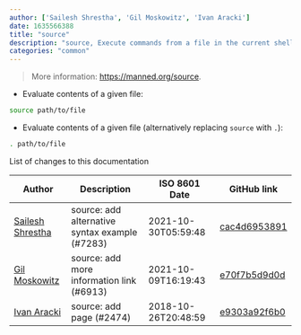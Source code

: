 ```yaml
---
author: ['Sailesh Shrestha', 'Gil Moskowitz', 'Ivan Aracki']
date: 1635566388
title: "source"
description: "source, Execute commands from a file in the current shell."
categories: "common"
---
```

> More information: <https://manned.org/source>.

- Evaluate contents of a given file:

```bash
source path/to/file
```

- Evaluate contents of a given file (alternatively replacing `source` with `.`):

```bash
. path/to/file
```
List of changes to this documentation


Author | Description | ISO 8601 Date | GitHub link
------|-----|-----|-----
[Sailesh Shrestha](mailto:34860977+werewolf-65@users.noreply.github.com) | source: add alternative syntax example (#7283) | 2021-10-30T05:59:48 | [cac4d6953891](https://github.com/tldr-pages/tldr/commit/cac4d6953891b07e26eda513cc4719180660bde9)
[Gil Moskowitz](mailto:gmoskowitz@xtuple.com) | source: add more information link (#6913) | 2021-10-09T16:19:43 | [e70f7b5d9d0d](https://github.com/tldr-pages/tldr/commit/e70f7b5d9d0d6916ed4103a87d2ec53524beb0d0)
[Ivan Aracki](mailto:aracki.ivan@gmail.com) | source: add page (#2474) | 2018-10-26T20:48:59 | [e9303a92f6b0](https://github.com/tldr-pages/tldr/commit/e9303a92f6b0f6847cfe3986a82f6ffbb77f4f3a)

